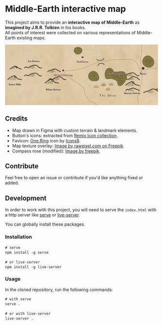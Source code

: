 # Middle-Earth interactive map

This project aims to provide an **interactive map of Middle-Earth** as **imagined by J.R.R. Tolkien** in his books.  
All points of interest were collected on various representations of Middle-Earth existing maps.

![Middle-Earth interactive map](./assets/images/preview.jpg)

## Credits

- Map drawn in Figma with custom terrain & landmark elements.
- Button's icons: extracted from [Remix Icon collection](https://remixicon.com/).
- Favicon: [One Ring](https://icons8.com/icon/20169/one-ring) icon by [Icons8](https://icons8.com).
- Map texture overlay: [Image by rawpixel.com on Freepik](https://www.freepik.com/free-ai-image/wooden-floor-background_4100933.htm#fromView=keyword&page=1&position=0&uuid=cb06f3fd-0006-4ddd-93a7-8622848f46be&query=Old+Map+Texture).
- Compass rose (modified): [Image by freepik](https://www.freepik.com/free-vector/hand-drawn-map-compass-background_1582142.htm#fromView=search&page=1&position=23&uuid=90506e90-3cbb-4891-bf73-4316a0f28b13&query=compass+rose).

## Contribute

Feel free to open an issue or contribute if you'd like anything fixed or added.

## Development

In order to work with this project, you will need to serve the `index.html` with a http server like [serve](https://www.npmjs.com/package/serve) or [live-server](https://www.npmjs.com/package/live-server).

You can globally install these packages.

### Installation

```shell
# serve
npm install -g serve

# or live-server
npm install -g live-server
```

### Usage

In the cloned repository, run the following commands:

```shell
# with serve
serve .

# or with live-server
live-server .
```
